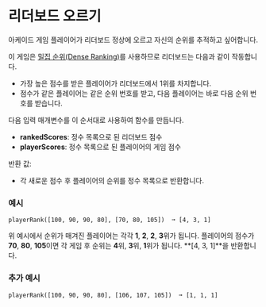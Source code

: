 # 리더보드 오르기

아케이드 게임 플레이어가 리더보드 정상에 오르고 자신의 순위를 추적하고 싶어합니다.

이 게임은 [밀집 순위(Dense Ranking)](https://ko.wikipedia.org/wiki/%EC%88%9C%EC%9C%84_%EB%A7%A4%EA%B8%B0%EA%B8%B0#%EB%8F%99%EC%A0%90_%EC%B2%98%EB%A6%AC)를 사용하므로 리더보드는 다음과 같이 작동합니다.
- 가장 높은 점수를 받은 플레이어가 리더보드에서 1위를 차지합니다.
- 점수가 같은 플레이어는 같은 순위 번호를 받고, 다음 플레이어는 바로 다음 순위 번호를 받습니다.


다음 입력 매개변수를 이 순서대로 사용하여 함수를 만듭니다.
- **rankedScores**: 정수 목록으로 된 리더보드 점수
- **playerScores**: 정수 목록으로 된 플레이어의 게임 점수

반환 값:
- 각 새로운 점수 후 플레이어의 순위를 정수 목록으로 반환합니다.

### 예시
```text
playerRank([100, 90, 90, 80], [70, 80, 105])  ➞ [4, 3, 1]
```

위 예시에서 순위가 매겨진 플레이어는 각각 **1**, **2**, **2**, **3**위가 됩니다. 플레이어의 점수가 **70**, **80**, **105**이면 각 게임 후 순위는 **4**위, **3**위, **1**위가 됩니다. **[4, 3, 1]**을 반환합니다.

### 추가 예시
```text
playerRank([100, 90, 90, 80], [106, 107, 105])  ➞ [1, 1, 1]
```